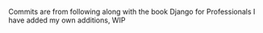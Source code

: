 Commits are from following along with the book Django for Professionals 
I have added my own additions, WIP
